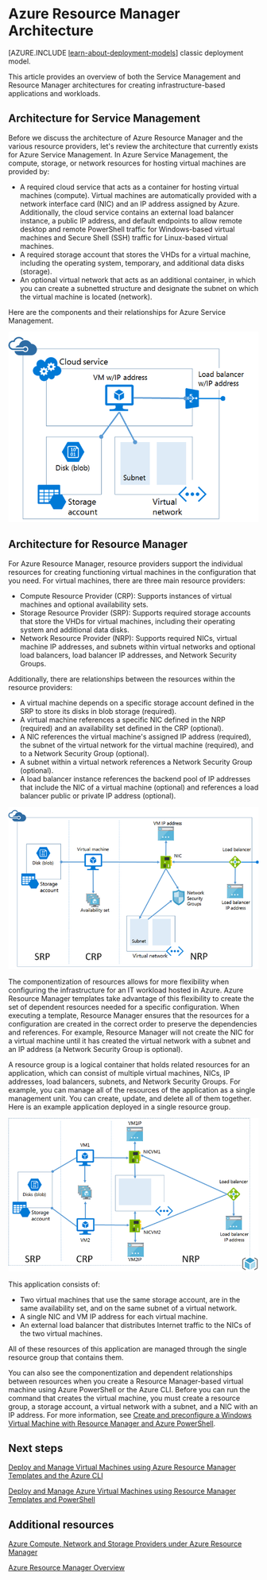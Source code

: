 <properties
   pageTitle="Azure Resource Manager Architecture | Microsoft Azure"
   description="Learn about the architecture of Resource Manager and the relationships between the compute, network, and storage resource providers."
   services="virtual-machines"
   documentationCenter=""
   authors="davidmu1"
   manager="timlt"
   editor=""
   tags="azure-resource-manager,azure-service-management"/>

<tags
	ms.service="virtual-machines"
	ms.workload="infrastructure-services"
	ms.tgt_pltfrm="na"
	ms.devlang="na"
	ms.topic="article"
	ms.date="12/01/2015"
	ms.author="davidmu"/>

# Azure Resource Manager Architecture

[AZURE.INCLUDE [learn-about-deployment-models](../../includes/learn-about-deployment-models-rm-include.md)] classic deployment model.



This article provides an overview of both the Service Management and Resource Manager architectures for creating infrastructure-based applications and workloads.

## Architecture for Service Management

Before we discuss the architecture of Azure Resource Manager and the various resource providers, let's review the architecture that currently exists for Azure Service Management. In Azure Service Management, the compute, storage, or network resources for hosting virtual machines are provided by:

- A required cloud service that acts as a container for hosting virtual machines (compute). Virtual machines are automatically provided with a network interface card (NIC) and an IP address assigned by Azure. Additionally, the cloud service contains an external load balancer instance, a public IP address, and default endpoints to allow remote desktop and remote PowerShell traffic for Windows-based virtual machines and Secure Shell (SSH) traffic for Linux-based virtual machines.
- A required storage account that stores the VHDs for a virtual machine, including the operating system, temporary, and additional data disks (storage).
- An optional virtual network that acts as an additional container, in which you can create a subnetted structure and designate the subnet on which the virtual machine is located (network).

Here are the components and their relationships for Azure Service Management.

![](./media/virtual-machines-azure-resource-manager-architecture/arm_arch1.png)

## Architecture for Resource Manager

For Azure Resource Manager, resource providers support the individual resources for creating functioning virtual machines in the configuration that you need. For virtual machines, there are three main resource providers:

- Compute Resource Provider (CRP): Supports instances of virtual machines and optional availability sets.
- Storage Resource Provider (SRP): Supports required storage accounts that store the VHDs for virtual machines, including their operating system and additional data disks.
- Network Resource Provider (NRP): Supports required NICs, virtual machine IP addresses, and subnets within virtual networks and optional load balancers, load balancer IP addresses, and Network Security Groups.

Additionally, there are relationships between the resources within the resource providers:

- A virtual machine depends on a specific storage account defined in the SRP to store its disks in blob storage (required).
- A virtual machine references a specific NIC defined in the NRP (required) and an availability set defined in the CRP (optional).
- A NIC references the virtual machine's assigned IP address (required), the subnet of the virtual network for the virtual machine (required), and to a Network Security Group (optional).
- A subnet within a virtual network references a Network Security Group (optional).
- A load balancer instance references the backend pool of IP addresses that include the NIC of a virtual machine (optional) and references a load balancer public or private IP address (optional).

![](./media/virtual-machines-azure-resource-manager-architecture/arm_arch2.png)

The componentization of resources allows for more flexibility when configuring the infrastructure for an IT workload hosted in Azure. Azure Resource Manager templates take advantage of this flexibility to create the set of dependent resources needed for a specific configuration. When executing a template, Resource Manager ensures that the resources for a configuration are created in the correct order to preserve the dependencies and references. For example, Resource Manager will not create the NIC for a virtual machine until it has created the virtual network with a subnet and an IP address (a Network Security Group is optional).

A resource group is a logical container that holds related resources for an application, which can consist of multiple virtual machines, NICs, IP addresses, load balancers, subnets, and Network Security Groups. For example, you can manage all of the resources of the application as a single management unit. You can create, update, and delete all of them together. Here is an example application deployed in a single resource group.

![](./media/virtual-machines-azure-resource-manager-architecture/arm_arch3.png)

This application consists of:

- Two virtual machines that use the same storage account, are in the same availability set, and on the same subnet of a virtual network.
- A single NIC and VM IP address for each virtual machine.
- An external load balancer that distributes Internet traffic to the NICs of the two virtual machines.

All of these resources of this application are managed through the single resource group that contains them.

You can also see the componentization and dependent relationships between resources when you create a Resource Manager-based virtual machine using Azure PowerShell or the Azure CLI. Before you can run the command that creates the virtual machine, you must create a resource group, a storage account, a virtual network with a subnet, and a NIC with an IP address. For more information, see [Create and preconfigure a Windows Virtual Machine with Resource Manager and Azure PowerShell](virtual-machines-ps-create-preconfigure-windows-resource-manager-vms.md).

## Next steps

[Deploy and Manage Virtual Machines using Azure Resource Manager Templates and the Azure CLI](virtual-machines-deploy-rmtemplates-azure-cli.md)

[Deploy and Manage Azure Virtual Machines using Resource Manager Templates and PowerShell](virtual-machines-deploy-rmtemplates-powershell.md)

## Additional resources

[Azure Compute, Network and Storage Providers under Azure Resource Manager](virtual-machines-azurerm-versus-azuresm.md)

[Azure Resource Manager Overview](resource-group-overview.md)
